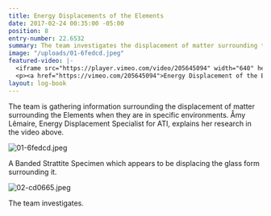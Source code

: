 ```yaml
---
title: Energy Displacements of the Elements
date: 2017-02-24 00:35:00 -05:00
position: 8
entry-number: 22.6532
summary: The team investigates the displacement of matter surrounding the Elements
image: "/uploads/01-6fedcd.jpeg"
featured-video: |-
  <iframe src="https://player.vimeo.com/video/205645094" width="640" height="360" frameborder="0" webkitallowfullscreen mozallowfullscreen allowfullscreen></iframe>
  <p><a href="https://vimeo.com/205645094">Energy Displacement of the Elements</a> from <a href="https://vimeo.com/user43661355">R&aacute;chel R&auml;der, C.I.</a> on <a href="https://vimeo.com">Vimeo</a>.</p>
layout: log-book
---
```


The team is gathering information surrounding the displacement of matter surrounding the Elements when they are in specific environments. Åmy Lêmaire, Energy Displacement Specialist for ATI, explains her research in the video above.

![01-6fedcd.jpeg](/uploads/01-6fedcd.jpeg)

A Banded Strattite Specimen which appears to be displacing the glass form surrounding it.

![02-cd0665.jpeg](/uploads/02-cd0665.jpeg)

The team investigates.